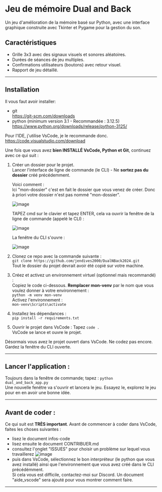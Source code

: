 # Jeu de mémoire Dual and Back

Un jeu d'amélioration de la mémoire basé sur Python, avec une interface graphique construite avec Tkinter et Pygame pour la gestion du son.

## Caractéristiques

- Grille 3x3 avec des signaux visuels et sonores aléatoires.
- Durées de séances de jeu multiples.
- Confirmations utilisateurs (boutons) avec retour visuel.
- Rapport de jeu détaillé.

---

## Installation
Il vous faut avoir installer:  
- git  
  https://git-scm.com/downloads
- python (minimum version 3.1 - Recommandée : 3.12.5)  
  https://www.python.org/downloads/release/python-3125/

Pour l'IDE, j'utilise VsCode, je le recommande donc.  
https://code.visualstudio.com/download

Une fois que vous avez **bien INSTALLÉ VsCode, Python et Git**, continuez avec ce qui suit :

1. Créer un dossier pour le projet.  
   Lancer l'interface de ligne de commande (le CLI) - Ne **sortez pas du dossier** créé précédemment.

   Voici comment :  
   Ici "mon-dossier" c'est en fait le dossier que vous venez de créer. Donc à priori votre dossier n'est pas nommé "mon-dossier".  

   ![image](https://github.com/user-attachments/assets/0a7c4ca1-9606-4cd6-b02c-2abfa7aaa99f)

   TAPEZ cmd sur le clavier et tapez ENTER, cela va ouvrir la fenêtre de la ligne de commande (appelé le CLI) :  

   ![image](https://github.com/user-attachments/assets/36254828-458e-4a8b-a11d-82f8665abf82)

   La fenêtre du CLI s'ouvre :   

      ![image](https://github.com/user-attachments/assets/c959725d-e59a-4ffe-b816-0174b60ced1f)

2. Clonez ce repo avec la commande suivante :  
   `git clone https://github.com/jendives2000/DualNBack2024.git`  
  Tout le dossier du projet devrait avoir été copié sur votre machine.

1. Créez et activez un environnement virtuel (optionnel mais recommandé) :  
Copiez le code ci-dessous. **Remplacer mon-venv** par le nom que vous voulez donner à votre environnement :  
`python -m venv mon-venv`  
Activez l'environnement :  
`mon-venv\Scripts\activate`

1. Installez les dépendances :  
`pip install -r requirements.txt`


5.  Ouvrir le projet dans VsCode :
Tapez `code .`  
VsCode se lance et ouvre le projet. 

Désormais vous avez le projet ouvert dans VsCode. Ne codez pas encore. Gardez la fenêtre du CLI ouverte. 

---

## Lancer l'application :  
Toujours dans la fenêtre de commande; tapez :
`python dual_and_back_app.py`   
Une nouvelle fenêtre va s'ouvrir et lancera le jeu. Essayez le, explorez le jeu pour en en avoir une bonne idée.

---

## Avant de coder :  
Ce qui suit est **TRÈS important**.
Avant de commencer à coder dans VsCode, faites les choses suivantes :   
- lisez le document infos-code
- lisez ensuite le document CONTRIBUER.md
- consultez l'onglet "ISSUES" pour choisir un problème sur lequel vous travaillerez
  ![image](https://github.com/user-attachments/assets/64fbb0ec-e3ee-478d-ad79-482550be94fe)
- puis dans VsCode, sélectionnez le bon interpréteur (le python que vous avez installé) ainsi que l'environnement que vous avez créé dans le CLI précédémment.  
Si cela vous est difficile, contactez-moi sur Discord. Un document "aide_vscode" sera ajouté pour vous montrer comment faire. 

---
